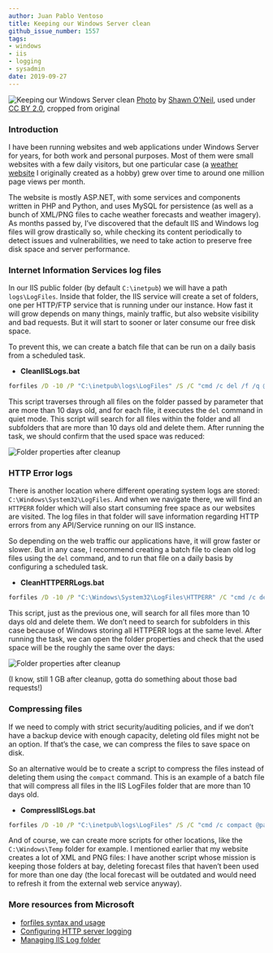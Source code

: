 ```yaml
---
author: Juan Pablo Ventoso
title: Keeping our Windows Server clean
github_issue_number: 1557
tags:
- windows
- iis
- logging
- sysadmin
date: 2019-09-27
---
```


<img src="/blog/2019/09/keeping-our-windows-server-clean/cover.jpg" alt="Keeping our Windows Server clean" /> [Photo](https://flic.kr/p/ofjEj4) by [Shawn O’Neil](https://www.flickr.com/photos/oneilsh/), used under [CC BY 2.0](https://creativecommons.org/licenses/by/2.0/), cropped from original

### Introduction

I have been running websites and web applications under Windows Server for years, for both work and personal purposes. Most of them were small websites with a few daily visitors, but one particular case (a <a href="https://www.pronosticoextendido.net" target="_blank">weather website</a> I originally created as a hobby) grew over time to around one million page views per month.

The website is mostly ASP.NET, with some services and components written in PHP and Python, and uses MySQL for persistence (as well as a bunch of XML/PNG files to cache weather forecasts and weather imagery). As months passed by, I’ve discovered that the default IIS and Windows log files will grow drastically so, while checking its content periodically to detect issues and vulnerabilities, we need to take action to preserve free disk space and server performance.

### Internet Information Services log files

In our IIS public folder (by default `C:\inetpub`) we will have a path `logs\LogFiles`. Inside that folder, the IIS service will create a set of folders, one per HTTP/FTP service that is running under our instance. How fast it will grow depends on many things, mainly traffic, but also website visibility and bad requests. But it will start to sooner or later consume our free disk space.

To prevent this, we can create a batch file that can be run on a daily basis from a scheduled task.

* <b>CleanIISLogs.bat</b>

```bat
forfiles /D -10 /P "C:\inetpub\logs\LogFiles" /S /C "cmd /c del /f /q @path"
```

This script traverses through all files on the folder passed by parameter that are more than 10 days old, and for each file, it executes the `del` command in quiet mode. This script will search for all files within the folder and all subfolders that are more than 10 days old and delete them. After running the task, we should confirm that the used space was reduced:

![Folder properties after cleanup](/blog/2019/09/keeping-our-windows-server-clean/logfiles-space-green-check.jpg)

### HTTP Error logs

There is another location where different operating system logs are stored: `C:\Windows\System32\LogFiles`. And when we navigate there, we will find an `HTTPERR` folder which will also start consuming free space as our websites are visited. The log files in that folder will save information regarding HTTP errors from any API/Service running on our IIS instance.

So depending on the web traffic our applications have, it will grow faster or slower. But in any case, I recommend creating a batch file to clean old log files using the `del` command, and to run that file on a daily basis by configuring a scheduled task.

* <b>CleanHTTPERRLogs.bat</b>

```bat
forfiles /D -10 /P "C:\Windows\System32\LogFiles\HTTPERR" /C "cmd /c del /f /q @path"
```

This script, just as the previous one, will search for all files more than 10 days old and delete them. We don’t need to search for subfolders in this case because of Windows storing all HTTPERR logs at the same level. After running the task, we can open the folder properties and check that the used space will be the roughly the same over the days:

![Folder properties after cleanup](/blog/2019/09/keeping-our-windows-server-clean/httperr-space-green-check.jpg)

(I know, still 1 GB after cleanup, gotta do something about those bad requests!)


### Compressing files

If we need to comply with strict security/​auditing policies, and if we don’t have a backup device with enough capacity, deleting old files might not be an option. If that’s the case, we can compress the files to save space on disk.

So an alternative would be to create a script to compress the files instead of deleting them using the `compact` command. This is an example of a batch file that will compress all files in the IIS LogFiles folder that are more than 10 days old.

* <b>CompressIISLogs.bat</b>

```bat
forfiles /D -10 /P "C:\inetpub\logs\LogFiles" /S /C "cmd /c compact @path"
```

And of course, we can create more scripts for other locations, like the `C:\Windows\Temp` folder for example. I mentioned earlier that my website creates a lot of XML and PNG files: I have another script whose mission is keeping those folders at bay, deleting forecast files that haven’t been used for more than one day (the local forecast will be outdated and would need to refresh it from the external web service anyway).

### More resources from Microsoft

* [forfiles syntax and usage](https://docs.microsoft.com/en-us/windows-server/administration/windows-commands/forfiles)
* [Configuring HTTP server logging](https://docs.microsoft.com/en-us/windows/win32/http/configuring-http-server-api-error-logging)
* [Managing IIS Log folder](https://docs.microsoft.com/en-us/iis/manage/provisioning-and-managing-iis/managing-iis-log-file-storage)
